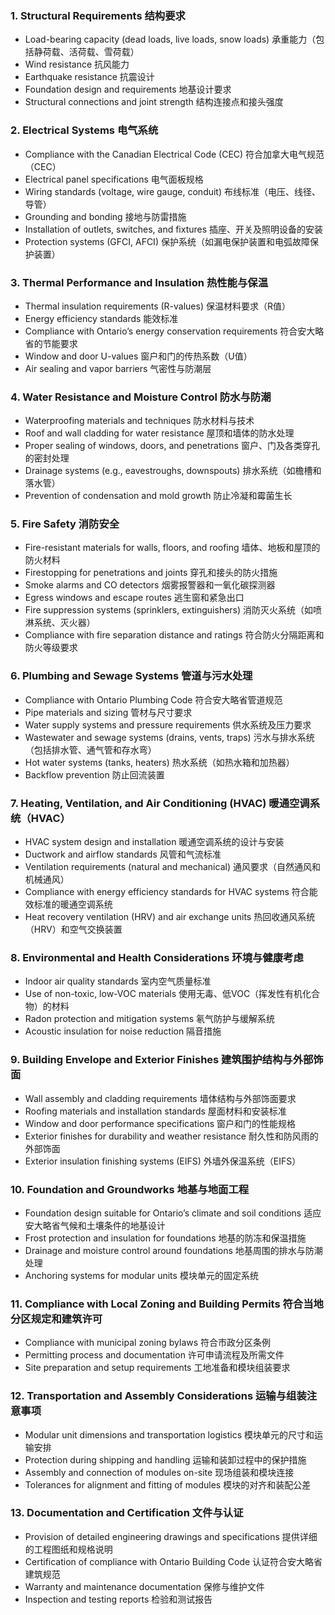 ### 1. Structural Requirements 结构要求
- Load-bearing capacity (dead loads, live loads, snow loads) 承重能力（包括静荷载、活荷载、雪荷载）
- Wind resistance 抗风能力
- Earthquake resistance 抗震设计
- Foundation design and requirements 地基设计要求
- Structural connections and joint strength 结构连接点和接头强度

### 2. Electrical Systems 电气系统
- Compliance with the Canadian Electrical Code (CEC) 符合加拿大电气规范（CEC）
- Electrical panel specifications 电气面板规格
- Wiring standards (voltage, wire gauge, conduit) 布线标准（电压、线径、导管）
- Grounding and bonding 接地与防雷措施
- Installation of outlets, switches, and fixtures 插座、开关及照明设备的安装
- Protection systems (GFCI, AFCI) 保护系统（如漏电保护装置和电弧故障保护装置）

### 3. Thermal Performance and Insulation 热性能与保温
- Thermal insulation requirements (R-values) 保温材料要求（R值）
- Energy efficiency standards 能效标准
- Compliance with Ontario’s energy conservation requirements 符合安大略省的节能要求
- Window and door U-values 窗户和门的传热系数（U值）
- Air sealing and vapor barriers 气密性与防潮层

### 4. Water Resistance and Moisture Control 防水与防潮
- Waterproofing materials and techniques 防水材料与技术
- Roof and wall cladding for water resistance 屋顶和墙体的防水处理
- Proper sealing of windows, doors, and penetrations 窗户、门及各类穿孔的密封处理
- Drainage systems (e.g., eavestroughs, downspouts) 排水系统（如檐槽和落水管）
- Prevention of condensation and mold growth 防止冷凝和霉菌生长

### 5. Fire Safety 消防安全
- Fire-resistant materials for walls, floors, and roofing 墙体、地板和屋顶的防火材料
- Firestopping for penetrations and joints 穿孔和接头的防火措施
- Smoke alarms and CO detectors 烟雾报警器和一氧化碳探测器
- Egress windows and escape routes 逃生窗和紧急出口
- Fire suppression systems (sprinklers, extinguishers) 消防灭火系统（如喷淋系统、灭火器）
- Compliance with fire separation distance and ratings 符合防火分隔距离和防火等级要求

### 6. Plumbing and Sewage Systems 管道与污水处理
- Compliance with Ontario Plumbing Code 符合安大略省管道规范
- Pipe materials and sizing 管材与尺寸要求
- Water supply systems and pressure requirements 供水系统及压力要求
- Wastewater and sewage systems (drains, vents, traps) 污水与排水系统（包括排水管、通气管和存水弯）
- Hot water systems (tanks, heaters) 热水系统（如热水箱和加热器）
- Backflow prevention 防止回流装置

### 7. Heating, Ventilation, and Air Conditioning (HVAC) 暖通空调系统（HVAC）
- HVAC system design and installation 暖通空调系统的设计与安装
- Ductwork and airflow standards 风管和气流标准
- Ventilation requirements (natural and mechanical) 通风要求（自然通风和机械通风）
- Compliance with energy efficiency standards for HVAC systems 符合能效标准的暖通空调系统
- Heat recovery ventilation (HRV) and air exchange units 热回收通风系统（HRV）和空气交换装置

### 8. Environmental and Health Considerations 环境与健康考虑
- Indoor air quality standards 室内空气质量标准
- Use of non-toxic, low-VOC materials 使用无毒、低VOC（挥发性有机化合物）的材料
- Radon protection and mitigation systems 氡气防护与缓解系统
- Acoustic insulation for noise reduction 隔音措施

### 9. Building Envelope and Exterior Finishes 建筑围护结构与外部饰面
- Wall assembly and cladding requirements 墙体结构与外部饰面要求
- Roofing materials and installation standards 屋面材料和安装标准
- Window and door performance specifications 窗户和门的性能规格
- Exterior finishes for durability and weather resistance 耐久性和防风雨的外部饰面
- Exterior insulation finishing systems (EIFS) 外墙外保温系统（EIFS）

### 10. Foundation and Groundworks 地基与地面工程
- Foundation design suitable for Ontario’s climate and soil conditions 适应安大略省气候和土壤条件的地基设计
- Frost protection and insulation for foundations 地基的防冻和保温措施
- Drainage and moisture control around foundations 地基周围的排水与防潮处理
- Anchoring systems for modular units 模块单元的固定系统

### 11. Compliance with Local Zoning and Building Permits 符合当地分区规定和建筑许可
- Compliance with municipal zoning bylaws 符合市政分区条例
- Permitting process and documentation 许可申请流程及所需文件
- Site preparation and setup requirements 工地准备和模块组装要求

### 12. Transportation and Assembly Considerations 运输与组装注意事项
- Modular unit dimensions and transportation logistics 模块单元的尺寸和运输安排
- Protection during shipping and handling 运输和装卸过程中的保护措施
- Assembly and connection of modules on-site 现场组装和模块连接
- Tolerances for alignment and fitting of modules 模块的对齐和装配公差

### 13. Documentation and Certification 文件与认证
- Provision of detailed engineering drawings and specifications 提供详细的工程图纸和规格说明
- Certification of compliance with Ontario Building Code 认证符合安大略省建筑规范
- Warranty and maintenance documentation 保修与维护文件
- Inspection and testing reports 检验和测试报告
